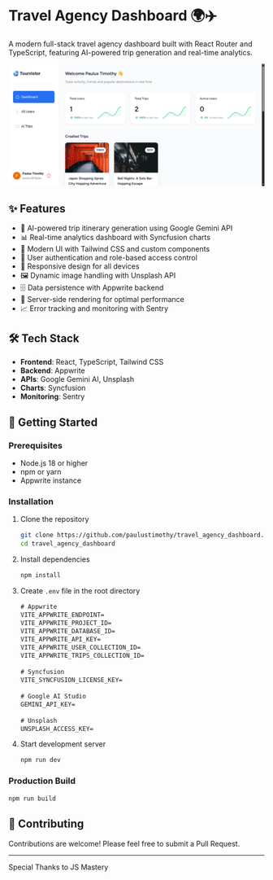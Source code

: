 # Travel Agency Dashboard 🌍✈️

A modern full-stack travel agency dashboard built with React Router and TypeScript, featuring AI-powered trip generation and real-time analytics.

![screnshot](./Screenshot%20from%202025-05-07%2014-07-04.png)

## ✨ Features

- 🤖 AI-powered trip itinerary generation using Google Gemini API
- 📊 Real-time analytics dashboard with Syncfusion charts
- 🎨 Modern UI with Tailwind CSS and custom components
- 🔐 User authentication and role-based access control
- 📱 Responsive design for all devices
- 🖼️ Dynamic image handling with Unsplash API
- 🗄️ Data persistence with Appwrite backend
- 🚀 Server-side rendering for optimal performance
- 📈 Error tracking and monitoring with Sentry

## 🛠️ Tech Stack

- **Frontend**: React, TypeScript, Tailwind CSS
- **Backend**: Appwrite
- **APIs**: Google Gemini AI, Unsplash
- **Charts**: Syncfusion
- **Monitoring**: Sentry

## 🚀 Getting Started

### Prerequisites

- Node.js 18 or higher
- npm or yarn
- Appwrite instance

### Installation

1. Clone the repository

   ```bash
   git clone https://github.com/paulustimothy/travel_agency_dashboard.git
   cd travel_agency_dashboard
   ```

2. Install dependencies

   ```bash
   npm install
   ```

3. Create `.env` file in the root directory

   ```env
   # Appwrite
   VITE_APPWRITE_ENDPOINT=
   VITE_APPWRITE_PROJECT_ID=
   VITE_APPWRITE_DATABASE_ID=
   VITE_APPWRITE_API_KEY=
   VITE_APPWRITE_USER_COLLECTION_ID=
   VITE_APPWRITE_TRIPS_COLLECTION_ID=

   # Syncfusion
   VITE_SYNCFUSION_LICENSE_KEY=

   # Google AI Studio
   GEMINI_API_KEY=

   # Unsplash
   UNSPLASH_ACCESS_KEY=
   ```

4. Start development server
   ```bash
   npm run dev
   ```

### Production Build

```bash
npm run build
```

## 🤝 Contributing

Contributions are welcome! Please feel free to submit a Pull Request.

---

Special Thanks to JS Mastery
